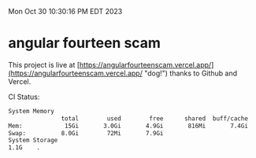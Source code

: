 Mon Oct 30 10:30:16 PM EDT 2023

# angular fourteen scam


This project is live at [https://angularfourteenscam.vercel.app/](https://angularfourteenscam.vercel.app/ "dog!") thanks to Github and Vercel.

CI Status: 

```bash
System Memory
               total        used        free      shared  buff/cache   available
Mem:            15Gi       3.0Gi       4.9Gi       816Mi       7.4Gi        11Gi
Swap:          8.0Gi        72Mi       7.9Gi
System Storage
1.1G	.
```
```bash
